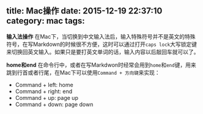 title: Mac操作
date: 2015-12-19 22:37:10
category: mac
tags:
---

**输入法操作**
在Mac下，当切换到中文输入法后，输入特殊符号并不是英文的特殊符号，在写Markdown的时候很不方便，这时可以通过打开`caps lock`大写锁定键来切换回英文输入。如果只是要打英文单词的话，输入内容以后敲回车就可以了。

<!-- more -->

**home和end**
在命令行中，或者在写Markdwon时经常会用到`home`和`end`键，用来跳到行首或者行尾，在Mac下可以使用`Command + 方向键`来实现：
 - Command + left:    home
 - Command + right:   end
 - Command + up:      page up
 - Command + down:    page down
